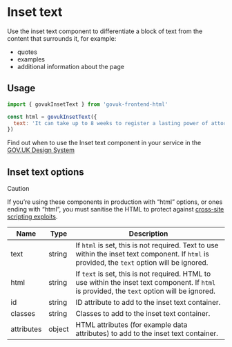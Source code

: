 # Inset text

Use the inset text component to differentiate a block of text from the content that surrounds it, for example:
 * quotes
 * examples
 * additional information about the page

## Usage

```javascript
import { govukInsetText } from 'govuk-frontend-html'

const html = govukInsetText({
  text: 'It can take up to 8 weeks to register a lasting power of attorney if there are no mistakes in the application.'
})
```

Find out when to use the Inset text component in your service in the [GOV.UK Design System](https://design-system.service.gov.uk/components/inset-text/)

## Inset text options

> [!CAUTION]
> If you’re using these components in production with “html” options, or ones ending with “html”, you must sanitise the HTML to protect against [cross-site scripting exploits](https://developer.mozilla.org/en-US/docs/Glossary/Cross-site_scripting).

| Name | Type | Description |
| ---- | ---- | ----------- |
| text | string | If `html` is set, this is not required. Text to use within the inset text component. If `html` is provided, the `text` option will be ignored. |
| html | string | If `text` is set, this is not required. HTML to use within the inset text component. If `html` is provided, the `text` option will be ignored. |
| id | string | ID attribute to add to the inset text container. |
| classes | string | Classes to add to the inset text container. |
| attributes | object | HTML attributes (for example data attributes) to add to the inset text container. |
